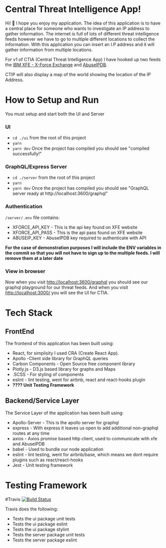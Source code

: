 # Central Threat Intelligence App!

Hi! 👋 I hope you enjoy my application. The idea of this application is to have a central place for someone who wants to investigate an IP address to gather information. The internet is full of lots of different threat intelligence feeds however we have to go to multiple different locations to collect the information.
With this application you can insert an I.P address and it will gather information from multiple locations.

For v1 of CTIA (Central Threat Intelligence App) I have hooked up two feeds the [IBM XFE - X-Force Exchange](https://exchange.xforce.ibmcloud.com/) and [AbuseIPDB](https://www.abuseipdb.com/).

CTIP will also display a map of the world showing the location of the IP Address.


#  How to Setup and Run
You must setup and start both the UI and Server

###  UI
-  `cd ./ui` from the root of this project
-  `yarn`
-  `yarn dev` Once the project has compiled you should see "compiled successfully!"


### GraphQL/Express Server
-  `cd ./server` from the root of this project
-  `yarn`
-  `yarn dev` Once the project has compiled you should see "GraphQL server ready at http://localhost:3600/graphql"

### Authentication
`/server/.env` file contains:
- XFORCE_API_KEY - This is the api key found on XFE website
- XFORCE_API_PASS - This is the api pass found on XFE website
- ABUSEIP_KEY - AbuseIPDB key required to authenticate with API

**For the case of demonstration purposes I will include the ENV variables in the commit so that you will not have to sign up to the multiple feeds. I will remove them at a later date**

### View in browser
Now when you visit [http://localhost:3600/graphql](http://localhost:3600/graphql) you should see our graphql playground for our threat feeds.
And when you visit [http://localhost:3000/](http://localhost:3000/) you will see the UI for CTIA.



#  Tech Stack

##  FrontEnd

The frontend of this application has been built using:

-  React, for simplisity I used CRA (Create React App).
-  Apollo -Client side library for GraphQL queries
-  Carbon Components - Open Source free component library
-  Plotly.js - D3.js based library for graphs and Maps
-  .SCSS - For styling of components
-  eslint - lint testing, went for airbnb, react and react-hooks plugin
-  **???? Unit Testing Framework**

  

##  Backend/Service Layer

The Service Layer of the application has been built using:

-  Apollo-Server - This is the apollo server for graphql
-  express - With express it leaves us open to add additional non-graphql routes at any time
-  axios - Axios promise based http client, used to communicate with xfe and AbuseIPDB
-  babel - Used to bundle our node application
-  eslint - lint testing, went for airbnb/base, which means we dont require plugins such as react/react-hooks
-  Jest - Unit testing framework

#  Testing Framework




#Travis
[![Build Status](https://travis-ci.com/sstewart199/central-threat-intel-app.svg?branch=dev)](https://travis-ci.com/sstewart199/central-threat-intel-app)

Travis does the following:
- Tests the ui package unit tests
- Tests the ui package eslint
- Tests the ui package stylint
- Tests the server package unit tests
- Tests the server package eslint
